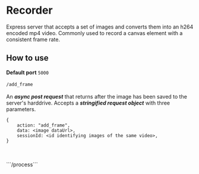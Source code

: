 # Recorder
Express server that accepts a set of images and converts them into an h264 encoded mp4 video. Commonly used to record a canvas element with a consistent frame rate.

## How to use
**Default port** ```5000``` <br />
<br />
```/add_frame```<br />
<br />
An ***async post request*** that returns after the image has been saved to the server's harddrive. Accepts a ***stringified request object*** with three parameters.<br />
```
{
    action: "add_frame",
    data: <image dataUrl>,
    sessionId: <id identifying images of the same video>,
}
```
<br/>
<br />
```/process```
<br/>
<br />
